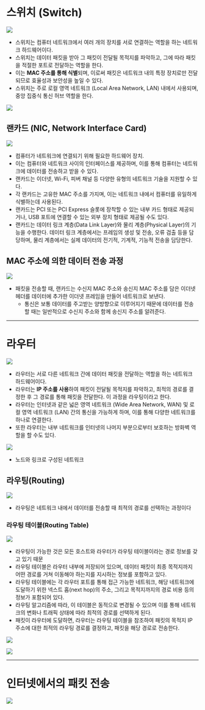 # 스위치 (Switch)

![](https://hackmd.io/_uploads/SJQFutGKh.png)

- 스위치는 컴퓨터 네트워크에서 여러 개의 장치를 서로 연결하는 역할을 하는 네트워크 하드웨어이다.
- 스위치는 데이터 패킷을 받아 그 패킷이 전달될 목적지를 파악하고, 그에 따라 패킷을 적절한 포트로 전달하는 역할을 한다.
- 이는 **MAC 주소를 통해 식별**되며, 이로써 패킷은 네트워크 내의 특정 장치로만 전달되므로 효율성과 보안성을 높일 수 있다.
- 스위치는 주로 로컬 영역 네트워크 (Local Area Network, LAN) 내에서 사용되며, 중앙 집중식 통신 허브 역할을 한다.

![](https://hackmd.io/_uploads/B1-btYzt3.png)

## 랜카드 (NIC, Network Interface Card)

![](https://hackmd.io/_uploads/BkVnZErth.png)

- 컴퓨터가 네트워크에 연결되기 위해 필요한 하드웨어 장치.
- 이는 컴퓨터와 네트워크 사이의 인터페이스를 제공하며, 이를 통해 컴퓨터는 네트워크에 데이터를 전송하고 받을 수 있다.
- 랜카드는 이더넷, Wi-Fi, 피버 채널 등 다양한 유형의 네트워크 기술을 지원할 수 있다.
- 각 랜카드는 고유한 MAC 주소를 가지며, 이는 네트워크 내에서 컴퓨터를 유일하게 식별하는데 사용된다.
- 랜카드는 PCI 또는 PCI Express 슬롯에 장착할 수 있는 내부 카드 형태로 제공되거나, USB 포트에 연결할 수 있는 외부 장치 형태로 제공될 수도 있다.
- 랜카드는 데이터 링크 계층(Data Link Layer)와 물리 계층(Physical Layer)의 기능을 수행한다. 데이터 링크 계층에서는 프레임의 생성 및 전송, 오류 검출 등을 담당하며, 물리 계층에서는 실제 데이터의 전기적, 기계적, 기능적 전송을 담당한다.

## MAC 주소에 의한 데이터 전송 과정

![](https://hackmd.io/_uploads/ByMPYFfK3.png)

- 패킷을 전송할 때, 랜카드는 수신지 MAC 주소와 송신지 MAC 주소를 담은 이더넷 헤더를 데이터에 추가한 이더넷 프레임을 만들어 네트워크로 보낸다.
    - 통신은 보통 데이터를 주고받는 양방향으로 이루어지기 때문에 데이터를 전송할 때는 일반적으로 수신지 주소와 함께 송신지 주소를 알려준다.

---

# 라우터

![](https://hackmd.io/_uploads/HyFB5FfFn.png)

- 라우터는 서로 다른 네트워크 간에 데이터 패킷을 전달하는 역할을 하는 네트워크 하드웨어이다.
- 라우터는 **IP 주소를 사용**하여 패킷이 전달될 목적지를 파악하고, 최적의 경로를 결정한 후 그 경로를 통해 패킷을 전달한다. 이 과정을 라우팅이라고 한다.
- 라우터는 인터넷과 같은 넓은 영역 네트워크 (Wide Area Network, WAN) 및 로컬 영역 네트워크 (LAN) 간의 통신을 가능하게 하며, 이를 통해 다양한 네트워크를 하나로 연결한다.
- 또한 라우터는 내부 네트워크를 인터넷의 나머지 부분으로부터 보호하는 방화벽 역할을 할 수도 있다.

![](https://hackmd.io/_uploads/HJjYcKfK2.png)
- 노드와 링크로 구성된 네트워크

## 라우팅(Routing)

![](https://hackmd.io/_uploads/SkzpqFGFh.png)

- 라우팅은 네트워크 내에서 데이터를 전송할 때 최적의 경로를 선택하는 과정이다

### 라우팅 테이블(Routing Table)

![](https://hackmd.io/_uploads/B1jxoKzF2.png)

- 라우팅이 가능한 것은 모든 호스트와 라우터가 라우팅 테이블이라는 경로 정보를 갖고 있기 때문
- 라우팅 테이블은 라우터 내부에 저장되어 있으며, 데이터 패킷이 최종 목적지까지 어떤 경로를 거쳐 이동해야 하는지를 지시하는 정보를 포함하고 있다.
- 라우팅 테이블에는 각 라우터 포트를 통해 접근 가능한 네트워크, 해당 네트워크에 도달하기 위한 넥스트 홉(next hop)의 주소, 그리고 목적지까지의 경로 비용 등의 정보가 포함되어 있다.
- 라우팅 알고리즘에 따라, 이 테이블은 동적으로 변경될 수 있으며 이를 통해 네트워크의 변화나 트래픽 상태에 따라 최적의 경로를 선택하게 된다.
- 패킷이 라우터에 도달하면, 라우터는 라우팅 테이블을 참조하여 패킷의 목적지 IP 주소에 대한 최적의 라우팅 경로를 결정하고, 패킷을 해당 경로로 전송한다.

![](https://hackmd.io/_uploads/r1eB3YfFh.png)

![](https://hackmd.io/_uploads/SJ103KMF3.png)

---

# 인터넷에서의 패킷 전송

![](https://hackmd.io/_uploads/H1BonKzF2.png)

